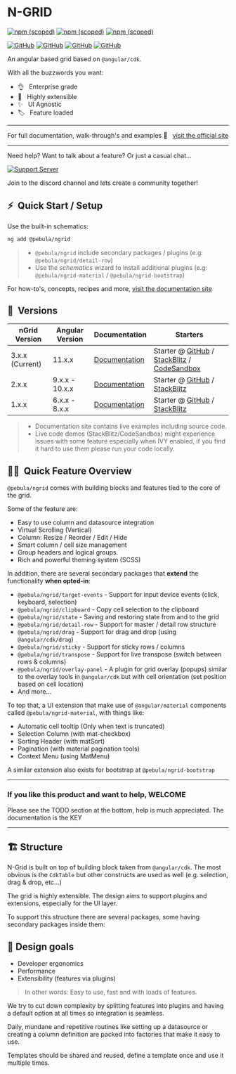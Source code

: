 # N-GRID

[![npm (scoped)](https://img.shields.io/npm/v/@pebula/ngrid?logo=npm&logoColor=fff&label=ngrid&style=flat-square)](https://www.npmjs.com/package/@pebula/ngrid)
[![npm (scoped)](https://img.shields.io/npm/v/@pebula/ngrid-material?logo=npm&logoColor=fff&label=ngrid-material&style=flat-square)](https://www.npmjs.com/package/@pebula/ngrid-material)
[![npm (scoped)](https://img.shields.io/npm/v/@pebula/ngrid-bootstrap?logo=npm&logoColor=fff&label=ngrid-bootstrap&style=flat-square)](https://www.npmjs.com/package/@pebula/ngrid-bootstrap)

[![GitHub](https://img.shields.io/github/workflow/status/shlomiassaf/ngrid/Node%20CI?logo=github&style=flat-square&token=abc123def456&label=build)](https://github.com/shlomiassaf/ngrid/actions?query=workflow%3A%22Node+CI%22)
[![GitHub](https://img.shields.io/github/workflow/status/shlomiassaf/ngrid/GH%20Pages%20on%20release?style=flat-square&token=abc123def456&label=documentation)](https://shlomiassaf.github.io/ngrid/)
[![GitHub](https://img.shields.io/github/workflow/status/shlomiassaf/ngrid-starters/GH%20Pages%20on%20release?style=flat-square&token=abc123def456&label=ngrid-starters)](https://shlomiassaf.github.io/ngrid-starters/material/)
[![GitHub](https://img.shields.io/github/license/shlomiassaf/ngrid?style=flat-square)](https://github.com/shlomiassaf/ngrid/blob/master/LICENSE)

An angular based grid based on `@angular/cdk`.

With all the buzzwords you want:

- 👌 &nbsp; Enterprise grade
- 🧩 &nbsp; Highly extensible
- ✨ &nbsp; UI Agnostic
- 🏷️ &nbsp; Feature loaded

---

For full documentation, walk-through's and examples 📜 &nbsp; [visit the official site](https://shlomiassaf.github.io/ngrid)

---

Need help? Want to talk about a feature? Or just a casual chat...

[![Support Server](https://img.shields.io/discord/841313360289333254.svg?label=Discord&logo=Discord&colorB=7289da&style=for-the-badge)](https://discord.gg/DtkA8mbWeP)

Join to the discord channel and lets create a community together!

## ⚡&nbsp; Quick Start / Setup

Use the built-in schematics:

```bash
ng add @pebula/ngrid
```

> * `@pebula/ngrid` include secondary packages / plugins (e.g: `@pebula/ngrid/detail-row`)  
> * Use the *schematics* wizard to install additional plugins (e.g: `@pebula/ngrid-material` / `@pebula/ngrid-bootstrap`)

For how-to's, concepts, recipes and more, [visit the documentation site](https://shlomiassaf.github.io/ngrid)

## 🧅&nbsp; Versions 

| nGrid Version    | Angular Version | Documentation | Starters  
|------------------|-----------------|---------------|---------
| 3.x.x (Current)  | 11.x.x          | [Documentation](https://shlomiassaf.github.io/ngrid) | Starter @ [GitHub](https://github.com/shlomiassaf/ngrid-material-starter) / [StackBlitz](https://stackblitz.com/edit/pebula-ngrid-starter?file=app%2Fapp.component.ts) / [CodeSandbox](https://codesandbox.io/s/pebula-ngrid-starter-yrgdd) |
| 2.x.x            | 9.x.x - 10.x.x  | [Documentation](https://shlomiassaf.github.io/ngrid/v2) | Starter @ [GitHub](https://github.com/shlomiassaf/ngrid-material-starter/tree/v2) / [StackBlitz](https://stackblitz.com/edit/pebula-ngrid-starter-v2) |
| 1.x.x            | 6.x.x - 8.x.x   | [Documentation](https://shlomiassaf.github.io/ngrid/v1) | Starter @ [GitHub](https://github.com/shlomiassaf/ngrid-material-starter/tree/v8) / [StackBlitz](https://stackblitz.com/edit/pebula-ngrid-starter-v8?file=app%2Fapp.component.ts) |

> * Documentation site contains live examples including source code.
> * Live code demos (StackBlitz/CodeSandbox) might experience issues with some feature especially when IVY enabled, if you find it hard to use them please run your code locally.


## 🏄‍♀️&nbsp; Quick Feature Overview

`@pebula/ngrid` comes with building blocks and features tied to the core of the grid.

Some of the feature are:

- Easy to use column and datasource integration
- Virtual Scrolling (Vertical)
- Column: Resize / Reorder / Edit / Hide
- Smart column / cell size management
- Group headers and logical groups.
- Rich and powerful theming system (SCSS)

In addition, there are several secondary packages that **extend** the functionality **when opted-in**:

- `@pebula/ngrid/target-events` - Support for input device events (click, keyboard, selection)
- `@pebula/ngrid/clipboard` - Copy cell selection to the clipboard
- `@pebula/ngrid/state` - Saving and restoring state from and to the grid
- `@pebula/ngrid/detail-row` - Support for master / detail row structure
- `@pebula/ngrid/drag` - Support for drag and drop (using `@angular/cdk/drag`)
- `@pebula/ngrid/sticky` - Support for sticky rows / columns
- `@pebula/ngrid/transpose` - Support for live transpose (switch between rows & columns)
- `@pebula/ngrid/overlay-panel` - A plugin for grid overlay (popups) similar to the overlay tools in `@angular/cdk` but with cell orientation (set position based on cell location)
- And more...

To top that, a UI extension that make use of `@angular/material` components called `@pebula/ngrid-material`, with things like:

- Automatic cell tooltip (Only when text is truncated)
- Selection Column (with mat-checkbox)
- Sorting Header (with matSort)
- Pagination (with material pagination tools)
- Context Menu (using MatMenu)

A similar extension also exists for bootstrap at `@pebula/ngrid-bootstrap`

---

### If you like this product and want to help, WELCOME

Please see the TODO section at the bottom, help is much appreciated. The
documentation is the KEY

---

## 🏗️ Structure

N-Grid is built on top of building block taken from `@angular/cdk`. The most obvious is the `CdkTable` but other constructs are used as well (e.g. selection, drag & drop, etc...)

The grid is highly extensible. The design aims to support plugins and extensions, especially for the UI layer.

To support this structure there are several packages, some having secondary
packages inside them:

## 🥅 Design goals

- Developer ergonomics
- Performance
- Extensibility (features via plugins)

> In other words: Easy to use, fast and with loads of features.

We try to cut down complexity by splitting features into plugins and having a default option at all times so integration is seamless.

Daily, mundane and repetitive routines like setting up a datasource or creating a column definition are packed into factories that make it easy to use.

Templates should be shared and reused, define a template once and use it multiple times.
